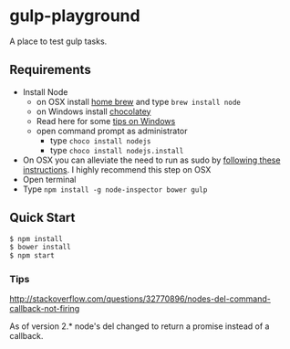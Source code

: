 # gulp-playground

A place to test gulp tasks.

## Requirements

- Install Node
	- on OSX install [home brew](http://brew.sh/) and type `brew install node`
	- on Windows install [chocolatey](https://chocolatey.org/) 
    - Read here for some [tips on Windows](http://jpapa.me/winnode)
    - open command prompt as administrator
        - type `choco install nodejs`
        - type `choco install nodejs.install`
- On OSX you can alleviate the need to run as sudo by [following these instructions](http://jpapa.me/nomoresudo). I highly recommend this step on OSX
- Open terminal
- Type `npm install -g node-inspector bower gulp`

## Quick Start

```bash
$ npm install
$ bower install
$ npm start
```

### Tips

http://stackoverflow.com/questions/32770896/nodes-del-command-callback-not-firing

As of version 2.* node's del changed to return a promise instead of a callback.
